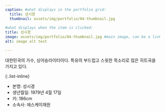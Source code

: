 ```yaml
---
caption: #what displays in the portfolio grid:
  title: 성시경
  thumbnail: assets/img/portfolio/04-thumbnail.jpg
  
#what displays when the item is clicked:
title: 성시경
image: assets/img/portfolio/04-thumbnail.jpg #main image, can be a link or a file in assets/img/portfolio
alt: image alt text

---
```

대한민국의 가수, 싱어송라이터이다. 특유의 부드럽고 스윗한 목소리로 많은 히트곡을 가지고 있다.

{:.list-inline} 
- 본명: 성시경
- 생년월일: 1979년 4월 17일
- 키: 186cm
- 소속사: 에스케이재원

